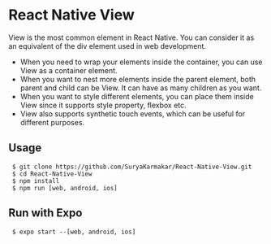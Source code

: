 # React Native View
<p>View is the most common element in React Native. You can consider it as an equivalent of the div element used in web development.</p>
<ul>
    <li>When you need to wrap your elements inside the container, you can use View as a container element.</li>
    <li>When you want to nest more elements inside the parent element, both parent and child can be View. It can have as many children as you want.</li>
    <li>When you want to style different elements, you can place them inside View since it supports style property, flexbox etc.</li>
    <li>View also supports synthetic touch events, which can be useful for different purposes.</li>
</ul>

## Usage
```
 $ git clone https://github.com/SuryaKarmakar/React-Native-View.git
 $ cd React-Native-View
 $ npm install 
 $ npm run [web, android, ios]
```
## Run with Expo 
```
 $ expo start --[web, android, ios]
```

